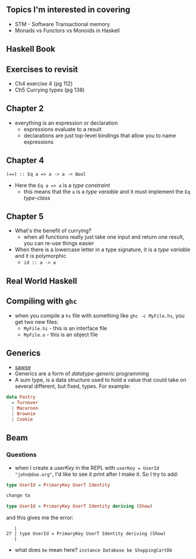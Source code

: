 Topics I'm interested in covering
--------------------------------
* STM - Software Transactional memory
* Monads vs Functors vs Monoids in Haskell

Haskell Book
------------

## Exercises to revisit
* Ch4 exercise 4 (pg 112)
* Ch5 Currying types (pg 138)

## Chapter 2
* everything is an expression or declaration
  - expressions evaluate to a result
  - declarations are just top-level bindings that allow you to name expressions

## Chapter 4
`(==) :: Eq a => a -> a -> Bool`
* Here the `Eq a => a` is a *type constraint*
  - this means that the `a` is a *type variable* and it must implement the `Eq`
    *type-class*

## Chapter 5
* What's the benefit of currying?
  - when all functions really just take one input and return one result, you can
    re-use things easier
* When there is a lowercase letter in a type signature, it is a *type variable*
  and it is polymorphic
  - `id :: a -> a`

Real World Haskell
-----------------------
## Compiling with `ghc`
* when you compile a `hs` file with something like `ghc -c MyFile.hs`, you get
  two new files:
    - `MyFile.hi` - this is an interface file
    - `MyFile.o` - this is an object file

Generics
------------
* [sawse](http://www.stephendiehl.com/posts/generics.html)
* Generics are a form of *datatype-generic* programming
* A sum type, is a data structure used to hold a value that could take on several different, but fixed, types. For example:

```haskell
data Pastry
  = Turnover
  | Macaroon
  | Brownie
  | Cookie
```

Beam
----------
### Questions
* when I create a *userKey* in the REPL with `userKey = UserId "john@doe.org"`,
  I'd like to see it print after I make it. So I try to add:

```haskell
type UserId = PrimaryKey UserT Identity

change to

type UserId = PrimaryKey UserT Identity deriving (Show)
```

and this gives me the error:

```
   |
27 | type UserId = PrimaryKey UserT Identity deriving (Show)
   |
```

* what does `be` mean here? `instance Database be ShoppingCartDb`
